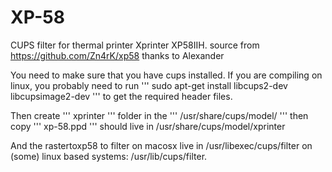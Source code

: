 # XP-58
CUPS filter for thermal printer Xprinter XP58IIH.
source from https://github.com/Zn4rK/xp58 thanks to Alexander

You need to make sure that you have cups installed. If you are compiling on linux, you probably need to run ''' sudo apt-get install libcups2-dev libcupsimage2-dev ''' to get the required header files.

Then create ''' xprinter ''' folder in the ''' /usr/share/cups/model/ ''' 
then copy ''' xp-58.ppd ''' should live in /usr/share/cups/model/xprinter

And the rastertoxp58 to filter
on macosx live in /usr/libexec/cups/filter 
on (some) linux based systems: /usr/lib/cups/filter.
